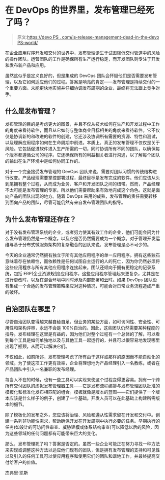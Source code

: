 # 在 DevOps 的世界里，发布管理已经死了吗？

> 原文:[https://devo PS . com/is-release-management-dead-in-the-devo PS-world/](https://devops.com/is-release-management-dead-in-the-devops-world/)

在企业应用程序开发和交付的世界中，发布管理诞生于试图降低交付管道中的风险的操作团队。运营团队的工作是确保所有生产运行稳定，而开发团队则专注于开发和发布新产品和应用。

虽然这似乎是定义良好的，但是集成的 DevOps 团队会怀疑他们是否需要发布管理，以及它如何适应他们的过程。答案是响亮的肯定——发布管理是持续交付的一个重要方面。未能更快地实施并仔细协调发布周期的企业，最终将无法跟上竞争对手。

## 什么是发布管理？

发布管理的目的是考虑更大的图景，并且不仅从技术如何在生产和开发过程中工作的角度来看待软件，而且从它如何与整体商业目标相关的角度来看待软件。它不仅仅是协调新的和改进的软件的创建，它还涉及协调所有需要的资源、特性和测试，以及理解应用程序如何在生命周期中前进。本质上，真正的发布管理不仅仅是关于风险。它包括促进软件进入生产所需的一切，同时协调所有不同的团队，以确保每个版本都遵循公司的程序。它还确保所有的利益相关者进行沟通，以了解每个团队的输出在生产环境中是如何协同工作的。

对于一个完全接受发布管理的 DevOps 团队来说，需要对团队习惯的传统结构进行改变。产品经理需要掌控部署过程，最终目标是发布完成的软件。他们应该从头到尾拥有整个过程，从而成为业务、客户和开发团队之间的纽带。然而，产品经理不太可能是发布管理的专家，所以他们需要帮助来有效地完成这个角色。这就是面向产品的团队出现的地方。随着 DevOps 采用的成熟，发布管理的责任需要转移到面向产品的团队，尽管可能仍然有来自发布管理团队的指导。

## 为什么发布管理还存在？

对于没有发布管理系统的企业，或者努力使其有效工作的企业，他们可能会问为什么发布管理仍然是一个概念，以及它是否仍然需要成为一个概念。对于管理开发运维与基于分布式微服务架构的复杂融合的团队来说，发布管理是必不可少的。

今天的企业通常仍然拥有独立于所有其他应用程序的单一应用程序。拥有这些独石意味着存在依赖性，而依赖性是任何试图自主运行的人的死亡，因为你仍然必须将这些应用程序与所有其他应用程序连接起来。团队还倾向于拥有更稳定的记录系统，包括 ERP(企业资源规划)应用程序，这些应用程序管理起来更复杂，尤其是在进行更改时，以及在混合环境中同时涉及内部部署和[云](https://devops.com/common-cloud-security-mistakes-and-how-to-avoid-them/)时。如果 DevOps 团队没有集成一个合适的发布管理策略来应对这种情况，可能会对日常业务流程造成严重的破坏。

## 自治团队在哪里？

尽管自治团队变得越来越自给自足，但业务的某些方面，如可访问性、安全性、可用性和架构评审，永远不会是 100%自治的。因此，这些团队仍然需要某种程度的指导。发布经理在这里是有益的，因为他们对整个过程有一个总体的了解，可以看到每个工具是如何单独地以及与其他工具一起运行的，并且可以很容易地发现哪里出现了瓶颈，从而可以解决它们。

不仅如此，如前所述，发布管理考虑了所有由于这样或那样的原因而不能自动化的领域。为了使这项工作更有效率，企业将理想地为产品经理引入一名教练，或者在产品团队中引入一名兼职的发布经理。

每当人不在的时候，也有一些工具可以实现来使这个过程变得更容易。拥有一个跨所有交付团队的虚拟发布管理器工具——它是发布流程编排与发布管理团队批准的模板化和标准化发布相匹配的组合。模板就像是版本的蓝图——它们提供了一个版本应该是什么样子的例子，创建了一个基础，开发人员可以在此基础上构建所需版本的细节。

除了模板化的发布之外，您应该将治理、风险和遵从性需求留在开发和交付中。创建一系列非功能性需求，帮助确保开发在开发周期中执行必要的任务。早期执行的任务(如设计的可访问性审查、威胁建模或体系结构审查)可以降低以后的风险，因为这些领域的任何问题都有可能带来巨大的变化。

那么，发布管理死了吗？答案是否定的。虽然一些企业可能正在努力寻找一种方法来实现或调整这种方法以适应他们现有的团队，但是拥有发布管理的支持和可见性以及引入的任何工具可以使应用程序和使用它们的团队和谐地工作，并最终提高交付给客户的价值。

杰弗里·凯斯